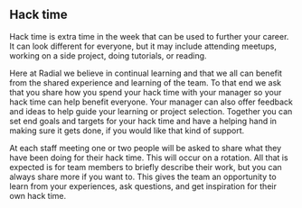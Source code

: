 ## Hack time

Hack time is extra time in the week that can be used to further your career. It can look different for everyone, but it may include attending meetups, working on a side project, doing tutorials, or reading.

Here at Radial we believe in continual learning and that we all can benefit from the shared experience and learning of the team. To that end we ask that you share how you spend your hack time with your manager so your hack time can help benefit everyone. Your manager can also offer feedback and ideas to help guide your learning or project selection. Together you can set end goals and targets for your hack time and have a helping hand in making sure it gets done, if you would like that kind of support.

At each staff meeting one or two people will be asked to share what they have been doing for their hack time. This will occur on a rotation. All that is expected is for team members to briefly describe their work, but you can always share more if you want to. This gives the team an opportunity to learn from your experiences, ask questions, and get inspiration for their own hack time.
